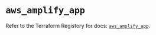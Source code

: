 # `aws_amplify_app`

Refer to the Terraform Registory for docs: [`aws_amplify_app`](https://registry.terraform.io/providers/hashicorp/aws/5.18.1/docs/resources/amplify_app).
